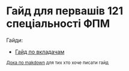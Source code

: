 # Гайд для первашів 121 спеціальності ФПМ

Гайди:
- [Гайд по вкладачам](guide.md)

<sub>[Дока по makdown](https://docs.github.com/en/get-started/writing-on-github/getting-started-with-writing-and-formatting-on-github/basic-writing-and-formatting-syntax) для тих хто хоче писати гайд<sub>